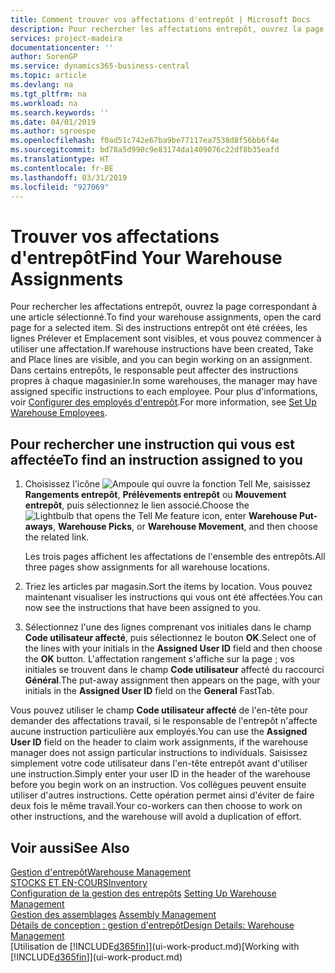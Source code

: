 ```yaml
---
title: Comment trouver vos affectations d'entrepôt | Microsoft Docs
description: Pour rechercher les affectations entrepôt, ouvrez la page correspondant à une article sélectionné. Si des instructions entrepôt ont été créées, les lignes Prélever et Emplacement sont visibles, et vous pouvez commencer à utiliser une affectation. Dans certains entrepôts, le responsable peut affecter des instructions propres à chaque magasinier.
services: project-madeira
documentationcenter: ''
author: SorenGP
ms.service: dynamics365-business-central
ms.topic: article
ms.devlang: na
ms.tgt_pltfrm: na
ms.workload: na
ms.search.keywords: ''
ms.date: 04/01/2019
ms.author: sgroespe
ms.openlocfilehash: f0ad51c742e67ba9be77117ea7538d8f56bb6f4e
ms.sourcegitcommit: bd78a5d990c9e83174da1409076c22df8b35eafd
ms.translationtype: HT
ms.contentlocale: fr-BE
ms.lasthandoff: 03/31/2019
ms.locfileid: "927069"
---
```

# <a name="find-your-warehouse-assignments"></a><span data-ttu-id="85f54-105">Trouver vos affectations d'entrepôt</span><span class="sxs-lookup"><span data-stu-id="85f54-105">Find Your Warehouse Assignments</span></span>
<span data-ttu-id="85f54-106">Pour rechercher les affectations entrepôt, ouvrez la page correspondant à une article sélectionné.</span><span class="sxs-lookup"><span data-stu-id="85f54-106">To find your warehouse assignments, open the card page for a selected item.</span></span> <span data-ttu-id="85f54-107">Si des instructions entrepôt ont été créées, les lignes Prélever et Emplacement sont visibles, et vous pouvez commencer à utiliser une affectation.</span><span class="sxs-lookup"><span data-stu-id="85f54-107">If warehouse instructions have been created, Take and Place lines are visible, and you can begin working on an assignment.</span></span> <span data-ttu-id="85f54-108">Dans certains entrepôts, le responsable peut affecter des instructions propres à chaque magasinier.</span><span class="sxs-lookup"><span data-stu-id="85f54-108">In some warehouses, the manager may have assigned specific instructions to each employee.</span></span> <span data-ttu-id="85f54-109">Pour plus d'informations, voir [Configurer des employés d'entrepôt](warehouse-how-to-set-up-warehouse-employees.md).</span><span class="sxs-lookup"><span data-stu-id="85f54-109">For more information, see [Set Up Warehouse Employees](warehouse-how-to-set-up-warehouse-employees.md).</span></span>

## <a name="to-find-an-instruction-assigned-to-you"></a><span data-ttu-id="85f54-110">Pour rechercher une instruction qui vous est affectée</span><span class="sxs-lookup"><span data-stu-id="85f54-110">To find an instruction assigned to you</span></span>  
1.  <span data-ttu-id="85f54-111">Choisissez l'icône ![Ampoule qui ouvre la fonction Tell Me](media/ui-search/search_small.png "Dites-moi ce que vous voulez faire"), saisissez **Rangements entrepôt**, **Prélèvements entrepôt** ou **Mouvement entrepôt**, puis sélectionnez le lien associé.</span><span class="sxs-lookup"><span data-stu-id="85f54-111">Choose the ![Lightbulb that opens the Tell Me feature](media/ui-search/search_small.png "Tell me what you want to do") icon, enter **Warehouse Put-aways**, **Warehouse Picks**, or **Warehouse Movement**, and then choose the related link.</span></span>

    <span data-ttu-id="85f54-112">Les trois pages affichent les affectations de l'ensemble des entrepôts.</span><span class="sxs-lookup"><span data-stu-id="85f54-112">All three pages show assignments for all warehouse locations.</span></span>  

2. <span data-ttu-id="85f54-113">Triez les articles par magasin.</span><span class="sxs-lookup"><span data-stu-id="85f54-113">Sort the items by location.</span></span> <span data-ttu-id="85f54-114">Vous pouvez maintenant visualiser les instructions qui vous ont été affectées.</span><span class="sxs-lookup"><span data-stu-id="85f54-114">You can now see the instructions that have been assigned to you.</span></span>  
3. <span data-ttu-id="85f54-115">Sélectionnez l'une des lignes comprenant vos initiales dans le champ **Code utilisateur affecté**, puis sélectionnez le bouton **OK**.</span><span class="sxs-lookup"><span data-stu-id="85f54-115">Select one of the lines with your initials in the **Assigned User ID** field and then choose the **OK** button.</span></span> <span data-ttu-id="85f54-116">L'affectation rangement s'affiche sur la page ; vos initiales se trouvent dans le champ **Code utilisateur** affecté du raccourci **Général**.</span><span class="sxs-lookup"><span data-stu-id="85f54-116">The put-away assignment then appears on the page, with your initials in the **Assigned User ID** field on the **General** FastTab.</span></span>  

<span data-ttu-id="85f54-117">Vous pouvez utiliser le champ **Code utilisateur affecté** de l'en-tête pour demander des affectations travail, si le responsable de l'entrepôt n'affecte aucune instruction particulière aux employés.</span><span class="sxs-lookup"><span data-stu-id="85f54-117">You can use the **Assigned User ID** field on the header to claim work assignments, if the warehouse manager does not assign particular instructions to individuals.</span></span> <span data-ttu-id="85f54-118">Saisissez simplement votre code utilisateur dans l'en-tête entrepôt avant d'utiliser une instruction.</span><span class="sxs-lookup"><span data-stu-id="85f54-118">Simply enter your user ID in the header of the warehouse before you begin work on an instruction.</span></span> <span data-ttu-id="85f54-119">Vos collègues peuvent ensuite utiliser d'autres instructions. Cette opération permet ainsi d'éviter de faire deux fois le même travail.</span><span class="sxs-lookup"><span data-stu-id="85f54-119">Your co-workers can then choose to work on other instructions, and the warehouse will avoid a duplication of effort.</span></span>  

## <a name="see-also"></a><span data-ttu-id="85f54-120">Voir aussi</span><span class="sxs-lookup"><span data-stu-id="85f54-120">See Also</span></span>  
[<span data-ttu-id="85f54-121">Gestion d'entrepôt</span><span class="sxs-lookup"><span data-stu-id="85f54-121">Warehouse Management</span></span>](warehouse-manage-warehouse.md)  
[<span data-ttu-id="85f54-122">STOCKS ET EN-COURS</span><span class="sxs-lookup"><span data-stu-id="85f54-122">Inventory</span></span>](inventory-manage-inventory.md)  
<span data-ttu-id="85f54-123">[Configuration de la gestion des entrepôts](warehouse-setup-warehouse.md)   </span><span class="sxs-lookup"><span data-stu-id="85f54-123">[Setting Up Warehouse Management](warehouse-setup-warehouse.md)   </span></span>  
<span data-ttu-id="85f54-124">[Gestion des assemblages](assembly-assemble-items.md)  </span><span class="sxs-lookup"><span data-stu-id="85f54-124">[Assembly Management](assembly-assemble-items.md)  </span></span>  
[<span data-ttu-id="85f54-125">Détails de conception : gestion d'entrepôt</span><span class="sxs-lookup"><span data-stu-id="85f54-125">Design Details: Warehouse Management</span></span>](design-details-warehouse-management.md)  
<span data-ttu-id="85f54-126">[Utilisation de [!INCLUDE[d365fin](includes/d365fin_md.md)]](ui-work-product.md)</span><span class="sxs-lookup"><span data-stu-id="85f54-126">[Working with [!INCLUDE[d365fin](includes/d365fin_md.md)]](ui-work-product.md)</span></span> 
